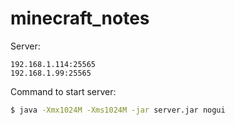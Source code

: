 # minecraft_notes

Server:

```
192.168.1.114:25565
192.168.1.99:25565
```

Command to start server:

```bash
$ java -Xmx1024M -Xms1024M -jar server.jar nogui
```
